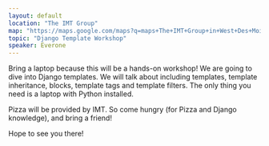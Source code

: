 ```yaml
---
layout: default
location: "The IMT Group"
map: "https://maps.google.com/maps?q=maps+The+IMT+Group+in+West+Des+Moines&ll=41.605688,-93.764105&spn=0.040304,0.077162&fb=1&gl=us&hq=The+IMT+Group&hnear=0x87ec1f8a5b821e1f:0x538996c0d30a8397,West+Des+Moines,+IA&cid=0,0,13550887644760330978&t=m&z=14&iwloc=A"
topic: "Django Template Workshop"
speaker: Everone
---
```


Bring a laptop because this will be a hands-on workshop! We are going to dive into Django templates. We will talk about including templates, template inheritance, blocks, template tags and template filters. The only thing you need is a laptop with Python installed.

Pizza will be provided by IMT. So come hungry (for Pizza and Django knowledge), and bring a friend!

Hope to see you there!
